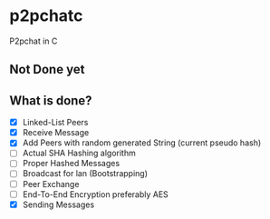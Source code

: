 # p2pchatc

P2pchat in C

## Not Done yet

## What is done?

- [x] Linked-List Peers
- [x] Receive Message
- [x] Add Peers with random generated String (current pseudo hash)
- [ ] Actual SHA Hashing algorithm
- [ ] Proper Hashed Messages
- [ ] Broadcast for lan (Bootstrapping)
- [ ] Peer Exchange
- [ ] End-To-End Encryption preferably AES
- [x] Sending Messages

